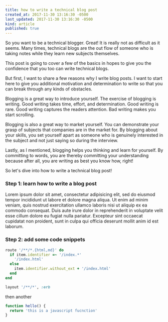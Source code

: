 ```yaml
---
title: how to write a technical blog post
created_at: 2017-11-30 13:16:30 -0500
last_updated: 2017-11-30 13:16:30 -0500
kind: article
published: true
---
```


So you want to be a technical blogger. Great! It is really not as difficult as it seems. Many times, technical blogs are the out flow of someone who is taking notes while they learn new subjects themselves.

This post is going to cover a few of the basics in hopes to give you the confidence that you too can write technical blogs.

But first, I want to share a few reasons why I write blog posts. I want to start here to give you additional motivation and determination to write so that you can break through any kinds of obstacles.

Blogging is a great way to introduce yourself. The exercise of blogging is writing. Good writing takes time, effort, and determination. Good writing is rare. Good writing captures the readers attention. Bad writing makes you start scrolling.

<!-- more -->

Blogging is also a great way to market yourself. You can demonstrate your grasp of subjects that companies are in the market for. By blogging about your skills, you set yourself apart as someone who is genuinely interested in the subject and not just saying so during the interview.

Lastly, as I mentioned, blogging helps you thinking and learn for yourself. By committing to words, you are thereby committing your understanding because after all, you are writing as best you know how, right!

So let's dive into how to write a technical blog post!

### Step 1: learn how to write a blog post

Lorem ipsum dolor sit amet, consectetur adipisicing elit, sed do eiusmod tempor incididunt ut labore et dolore magna aliqua. Ut enim ad minim veniam, quis nostrud exercitation ullamco laboris nisi ut aliquip ex ea commodo consequat. Duis aute irure dolor in reprehenderit in voluptate velit esse cillum dolore eu fugiat nulla pariatur. Excepteur sint occaecat cupidatat non proident, sunt in culpa qui officia deserunt mollit anim id est laborum.

### Step 2: add some code snippets

~~~ruby
route '/**/*.{html,md}' do
  if item.identifier =~ '/index.*'
    '/index.html'
  else
    item.identifier.without_ext + '/index.html'
  end
end

layout '/**/*', :erb
~~~

then another

~~~javascript
function hello() {
  return 'this is a javascript fucnction'
}
~~~

